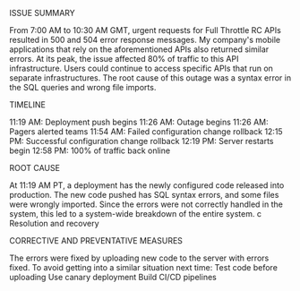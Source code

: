 ISSUE SUMMARY

From 7:00 AM to 10:30 AM GMT, urgent requests for Full Throttle RC APIs resulted in 500 and 504 error response messages. My company's mobile applications that rely on the aforementioned APIs also returned similar errors. At its peak, the issue affected 80% of traffic to this API infrastructure. Users could continue to access specific APIs that run on separate infrastructures. The root cause of this outage was a syntax error in the SQL queries and wrong file imports.

TIMELINE

11:19 AM: Deployment push begins 11:26 AM: Outage begins 11:26 AM: Pagers alerted teams 11:54 AM: Failed configuration change rollback 12:15 PM: Successful configuration change rollback 12:19 PM: Server restarts begin 12:58 PM: 100% of traffic back online

ROOT CAUSE

At 11:19 AM PT, a deployment has the newly configured code released into production. The new code pushed has SQL syntax errors, and some files were wrongly imported. Since the errors were not correctly handled in the system, this led to a system-wide breakdown of the entire system. c Resolution and recovery

CORRECTIVE AND PREVENTATIVE MEASURES

The errors were fixed by uploading new code to the server with errors fixed. To avoid getting into a similar situation next time: Test code before uploading Use canary deployment Build CI/CD pipelines
